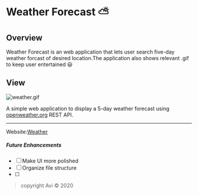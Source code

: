 # Weather Forecast :partly_sunny:

## Overview
Weather Forecast is an web application that lets user search five-day weather forcast of desired location.The application also shows relevant .gif to keep user entertained :smiley:

## View
![weather.gif](weather.gif)

A simple web application to display a 5-day weather forecast using [openweather.org](https://openweathermap.org/) REST API.
___
Website:[Weather](https://ak0501.github.io/Weather-API/)
 

 ##### Future Enhancements
- [ ]  Make UI more polished
- [ ]  Organize file structure
- [ ]  


> copyright Avi :copyright: 2020 
